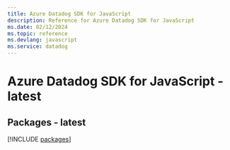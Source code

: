 ```yaml
---
title: Azure Datadog SDK for JavaScript
description: Reference for Azure Datadog SDK for JavaScript
ms.date: 02/12/2024
ms.topic: reference
ms.devlang: javascript
ms.service: datadog
---
```

# Azure Datadog SDK for JavaScript - latest
## Packages - latest
[!INCLUDE [packages](datadog-index.md)]
